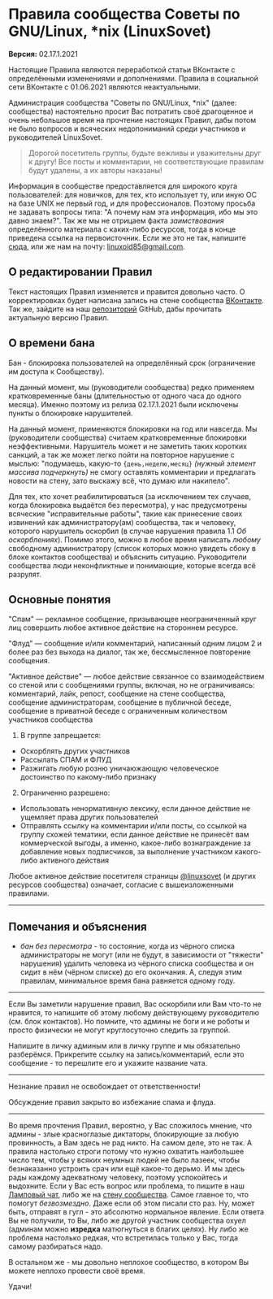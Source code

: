 # Правила сообщества Советы по GNU/Linux, *nix (LinuxSovet)

**Версия:** 02.17.1.2021

Настоящие Правила являются переработкой статьи ВКонтакте с определёнными изменениями и дополнениями. Правила в социальной сети ВКонтакте с 01.06.2021 являются неактуальными.

Администрация сообщества "Советы по GNU/Linux, *nix" (далее: сообщества) настоятельно просит Вас потратить своё драгоценное и очень небольшое время на прочтение настоящих Правил, дабы потом не было вопросов и всяческих недопониманий среди участников и руководителей LinuxSovet.

> Дорогой посетитель группы, будьте вежливы и уважительны друг к другу! Все посты и комментарии, не соответствующие правилам будут удалены, а их авторы наказаны!

Информация в сообществе предоставляется для широкого круга пользователей: для новичков, для тех, кто использует ту, или иную ОС на базе UNIX не первый год, и для профессионалов. Поэтому просьба не задавать вопросы типа: "А почему нам эта информация, ибо мы это давно знаем?". Так же мы не отрицаем факта *заимствования* определённого материала с каких-либо ресурсов, тогда в конце приведена ссылка на первоисточник. Если же это не так, напишите [сюда](https://github.com/LinuxSovet/issues), или же нам на почту: linuxoid85@gmail.com.

## О редактировании Правил
Текст настоящих Правил изменяется и правится довольно часто. О корректировках будет написана запись на стене сообщества [ВКонтакте](https://www.vk.com/linuxsovet). Так же, зайдите на наш [репозиторий](https://github.com/LinuxSovet) GitHub, дабы прочитать актуальную версию Правил.

## О времени бана
Бан - блокировка пользователей на определённый срок (ограничение им доступа к Сообществу).

На данный момент, мы (руководители сообщества) редко применяем кратковременные баны (длительностью от одного часа до одного месяца). Именно поэтому из релиза 02.17.1.2021 были исключены пункты о блокировке нарушителей.

На данный момент, применяются блокировки на год или навсегда. Мы (руководители сообщества) считаем кратковременные блокировки неэффективными. Нарушитель может и не заметить таких коротких санкций, а так же может легко пойти на повторное нарушение с мыслью: "подумаешь, какую-то `{день,неделю,месяц}` *(нужный элемент массива подчеркнуть)* не смогу оставлять комментарии и предлагать новости на стену, зато выскажу всё, что думаю или накипело".

Для тех, кто хочет реабилитироваться (за исключением тех случаев, когда блокировка выдаётся без пересмотра), у нас предусмотрены всяческие "исправительные работы", такие как принесение своих извинений как администратору(ам) сообщества, так и человеку, которого нарушитель оскорбил (в случае нарушения правила 1.1 *Об оскорблениях*). Помимо этого, можно в любое время написать *любому* свободному администратору (список которых можно увидеть сбоку в блоке контактов сообщества) и объяснить ситуацию. Руководители сообщества люди неконфликтные и понимающие, которые всегда всё разрулят.

## Основные понятия
"Спам" — рекламное сообщение, призывающее неограниченный круг лиц совершить любое активное действие на стороннем ресурсе.

"Флуд" — сообщение и/или комментарий, написанный одним лицом 2 и более раз без выхода на диалог, так же, бессмысленное повторение сообщения.

"Активное действие" — любое действие связанное со взаимодействием со стеной или с сообщениями группы, включая, но не ограничиваясь: комментарий, лайк, репост, сообщение на стене сообщества, сообщение администраторам, сообщение в публичной беседе, сообщение в приватной беседе с ограниченным количеством участников сообщества

1. В группе запрещается:
  * Оскорблять других участников
  * Рассылать СПАМ и ФЛУД 
  * Разжигать любую розню уничаюжающую человеческое достоинство по какому-либо признаку

2. Ограниченно разрешено:
  * Использовать ненормативную лексику, если данное действие не ущемляет права других пользователей
  * Отправлять ссылку на комментарии и/или посты, со ссылкой на группу схожей тематики, если данное действие не принесёт вам коммерческой выгоды, а именно, какое-либо вознаграждение за добавление новых подписчиков, за выполнение участником какого-либо активного действия

Любое активное действие посетителя страницы [@linuxsovet](https://www.vk.com/linuxsovet) (и других ресурсов сообщества) означает, согласие с вышеизложенными правилами.

***

## Помечания и объяснения
* *бан без пересмотра* - то состояние, когда из чёрного списка администраторы не могут (или не будут, в зависимости от "тяжести" нарушения) удалить человека из чёрного списка сообщества и он сидит в нём (чёрном списке) до его окончания. А, следуя этим правилам, минимальное время бана равняется одному году.

***
Если Вы заметили нарушение правил, Вас оскорбили или Вам что-то не нравится, то напишите об этому любому действующему руководителю (см. блок контактов). Но помните, что админы не боги и не роботы и просто физически не могут круглосуточно следить за группой.

Напишите в личку админым или в личку группе и мы обязательно разберёмся. Прикрепите ссылку на запись/комментарий, если это сообщение - то перешлите его и укажите название чата.

***
Незнание правил не освобождает от ответственности!

Обсуждение правил закрыто во избежание спама и флуда.

***
Во время прочтения Правил, вероятно, у Вас сложилось мнение, что админы - злые красноглазые диктаторы, блокирующие за любую провинность, а Вам здесь не рад никто. На самом деле, это не так. А правила настолько строги потому что нужно охватить наибольшее число тем, чтобы у всяких неумных людей не было лазеек, чтобы безнаказанно устроить срач или ещё какое-то дерьмо. И мы здесь рады каждому адекватному человеку, поэтому успокойтесь и выдохните. Если у Вас есть вопрос или проблема, то пишите в наш [Ламповый чат](https://vk.me/join/d8dgdS/d_jaTby2sLWz9Ysd7L1P2zKCS9Oo=), либо же на [стену сообщества](https://vk.com/linuxsovet). Самое главное то, что помогут *безвозмездно*. Даже если об этом писали сто раз. Ну, может быть, отправят в гугл - это абсолютно нормальное явление. Если ответа Вы не получили, то Вы, либо же другой участник сообщества охуел (админам можно **изредка** матюгнуться в благих целях). Ну либо же проблема настолько редкая, что встретилась только у Вас, тогда самому разбираться надо.

В остальном же - мы довольно неплохое сообщество, в котором Вы можете неплохо провести своё время.

Удачи!
